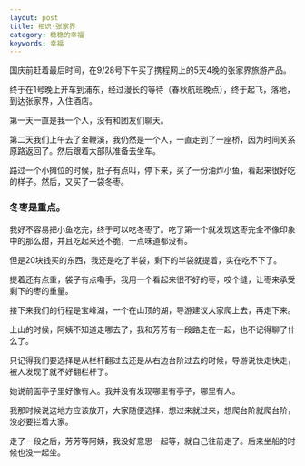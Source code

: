 ```yaml
---
layout: post
title: 相识·张家界
category: 稳稳的幸福
keywords: 幸福
---
```


国庆前赶着最后时间，在9/28号下午买了携程网上的5天4晚的张家界旅游产品。

终于在1号晚上开车到浦东，经过漫长的等待（春秋航班晚点），终于起飞，落地，到达张家界，入住酒店。

第一天一直是我一个人，没有和团友们聊天。

第二天我们上午去了金鞭溪，我仍然是一个人，一直走到了一座桥，因为时间关系原路返回了。然后跟着大部队准备去坐车。

路过一个小摊位的时候，肚子有点叫，停下来，买了一份油炸小鱼，看起来很好吃的样子。然后，又买了一袋冬枣。

### 冬枣是重点。

我好不容易把小鱼吃完，终于可以吃冬枣了。吃了第一个就发现这枣完全不像印象中的那么甜，并且吃起来还不脆，一点味道都没有。

但是20块钱买的东西，我还是吃了半袋，剩下的半袋就提着，实在吃不下了。

提着还有点重，袋子有点嘞手，我用一个看起来很不好的枣，咬个缝，让枣来承受剩下的枣的重量。

接下来我们的行程是宝峰湖，一个在山顶的湖，导游建议大家爬上去，再走下来。

上山的时候，阿姨不知道走哪去了，我和芳芳有一段路走在一起，也不记得聊了什么了。

只记得我们要选择是从栏杆翻过去还是从右边台阶过去的时候，导游说快走快走，被人发现了就不好翻栏杆了。

她说前面亭子里好像有人。我并没有发现哪里有亭子，哪里有人。

我那时候说这地方应该放开，大家随便选择，想过来就过来，想爬台阶就爬台阶，没必要拦着大家。

走了一段之后，芳芳等阿姨，我没好意思一起等，就自己往前走了。后来坐船的时候也没一起坐。
